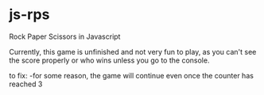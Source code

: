 # js-rps
Rock Paper Scissors in Javascript 


Currently, this game is unfinished and not very fun to play, as you can't see the score properly or who wins unless you go to the console.


to fix: 
    -for some reason, the game will continue even once the counter has reached 3